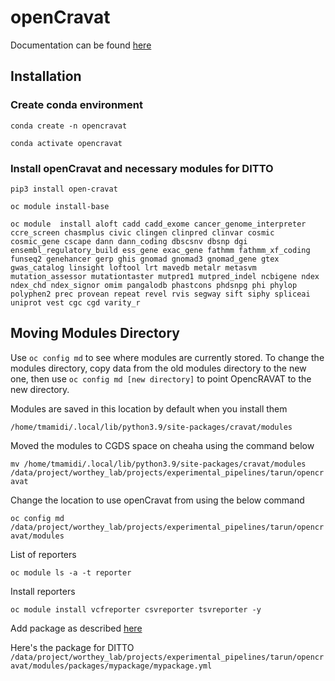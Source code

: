 # openCravat
Documentation can be found [here](https://open-cravat.readthedocs.io/en/latest/index.html)

## Installation

### Create conda environment
```
conda create -n opencravat

conda activate opencravat
```

### Install openCravat and necessary modules for DITTO
```
pip3 install open-cravat

oc module install-base

oc module  install aloft cadd cadd_exome cancer_genome_interpreter ccre_screen chasmplus civic clingen clinpred clinvar cosmic cosmic_gene cscape dann dann_coding dbscsnv dbsnp dgi ensembl_regulatory_build ess_gene exac_gene fathmm fathmm_xf_coding funseq2 genehancer gerp ghis gnomad gnomad3 gnomad_gene gtex gwas_catalog linsight loftool lrt mavedb metalr metasvm mutation_assessor mutationtaster mutpred1 mutpred_indel ncbigene ndex ndex_chd ndex_signor omim pangalodb phastcons phdsnpg phi phylop polyphen2 prec provean repeat revel rvis segway sift siphy spliceai uniprot vest cgc cgd varity_r
```

## Moving Modules Directory

Use `oc config md` to see where modules are currently stored. To change the modules directory, copy data from the old
modules directory to the new one, then use `oc config md [new directory]` to point OpencRAVAT to the new directory.

Modules are saved in this location by default when you install them

`/home/tmamidi/.local/lib/python3.9/site-packages/cravat/modules`

Moved the modules to CGDS space on cheaha using the command below

`mv /home/tmamidi/.local/lib/python3.9/site-packages/cravat/modules
/data/project/worthey_lab/projects/experimental_pipelines/tarun/opencravat`


Change the location to use openCravat from using the below command

`oc config md /data/project/worthey_lab/projects/experimental_pipelines/tarun/opencravat/modules`

List of reporters

`oc module ls -a -t reporter`

Install reporters

`oc module install vcfreporter csvreporter tsvreporter -y`

Add package as described [here](https://open-cravat.readthedocs.io/en/latest/Package.html)

Here's the package for DITTO
`/data/project/worthey_lab/projects/experimental_pipelines/tarun/opencravat/modules/packages/mypackage/mypackage.yml`
